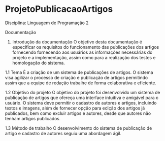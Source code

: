 # ProjetoPublicacaoArtigos
Disciplina: Linguagem de Programação 2

Documentação

1. Introdução da documentação
  O objetivo desta documentação é especificar os requisitos do funcionamento das publicações dos artigos fornecendo
fornecendo aos usuários as informações necessárias do projeto e a implementação, assim como para a realização dos testes e homologação
do sistema.

1.1 Tema
  É a criação de um sistema de publicações de artigos. O sistema visa agilizar o processo de criação e publicação de artigos permitindo
assim que a equipe de redação trabalhe de forma colaborativa e eficiente.

1.2 Objetivo do projeto
  O objetivo do projeto foi desenvolvido um sistema de publicação de artigos que ofereça uma interface intuitiva e amigável para o usuário.
O sistema deve permitir o cadastro de autores e artigos, incluindo textos e imagens, além de fornecer opção para edição dos artigos já publicados,
bem como excluir artigos e autores, desde que autores não tenham artigos publicados.

1.3 Método de trabalho
  O desenvolvimento do sistema de publicação de artigo e cadastro de autores seguiu uma abordagem ágil.
